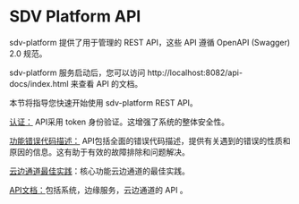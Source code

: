 # SDV Platform API

sdv-platform  提供了用于管理的 REST API，这些 API 遵循 OpenAPI (Swagger) 2.0 规范。

sdv-platform  服务启动后，您可以访问 http://localhost:8082/api-docs/index.html 来查看 API 的文档。

本节将指导您快速开始使用 sdv-platform  REST API。

[认证：](./jwt.md) API采用 token 身份验证。这增强了系统的整体安全性。

[功能错误代码描述：](./error-code.md) API包括全面的错误代码描述，提供有关遇到的错误的性质和原因的信息。这有助于有效的故障排除和问题解决。

[云边通道最佳实践](./best-practice.md)：核心功能云边通道的最佳实践。

[API文档：](https://docs.emqx.com/zh/sdv-platform/latest/api/api-docs.html)包括系统，边缘服务，云边通道的 API 。



